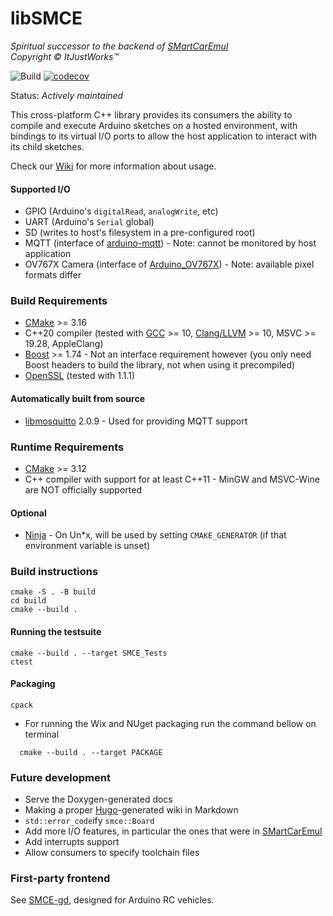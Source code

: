 # libSMCE
_Spiritual successor to the backend of [SMartCarEmul](https://github.com/ItJustWorksTM/SmartcarEmul)_  
_Copyright © ItJustWorks™_

![Build](https://github.com/ItJustWorksTM/libSMCE/workflows/Build/badge.svg?branch=master)
[![codecov](https://codecov.io/gh/ItJustWorksTM/libSMCE/branch/master/graph/badge.svg?token=0Q5P5TVW4N)](https://codecov.io/gh/ItJustWorksTM/libSMCE)

Status: _Actively maintained_

This cross-platform C++ library provides its consumers the ability to compile and execute Arduino sketches on a hosted environment, with bindings to its virtual I/O ports to allow the host application to interact with its child sketches.

Check our [Wiki](https://github.com/ItJustWorksTM/libSMCE/wiki) for more information about usage.

#### Supported I/O
- GPIO (Arduino's `digitalRead`, `analogWrite`, etc)
- UART (Arduino's `Serial` global)
- SD (writes to host's filesystem in a pre-configured root)
- MQTT (interface of [arduino-mqtt](https://github.com/256dpi/arduino-mqtt)) - Note: cannot be monitored by host application
- OV767X Camera (interface of [Arduino_OV767X](https://github.com/arduino-libraries/Arduino_OV767X)) - Note: available pixel formats differ

### Build Requirements

- [CMake](https://www.kitware.com/cmake) >= 3.16
- C++20 compiler (tested with [GCC](https://gcc.gnu.org) >= 10, [Clang/LLVM](https://clang.llvm.org) >= 10, MSVC >= 19.28, AppleClang)
- [Boost](https://www.boost.org) >= 1.74 - Not an interface requirement however (you only need Boost headers to build the library, not when using it precompiled) 
- [OpenSSL](https://www.openssl.org) (tested with 1.1.1)

#### Automatically built from source
- [libmosquitto](https://mosquitto.org/api) 2.0.9 - Used for providing MQTT support


### Runtime Requirements
- [CMake](https://www.kitware.com/cmake) >= 3.12
- C++ compiler with support for at least C++11 - MinGW and MSVC-Wine are NOT officially supported

#### Optional
- [Ninja](https://ninja-build.org) - On Un\*x, will be used by setting `CMAKE_GENERATOR` (if that environment variable is unset)

### Build instructions
```shell
cmake -S . -B build
cd build
cmake --build .
```

#### Running the testsuite
```shell
cmake --build . --target SMCE_Tests
ctest
```

#### Packaging
```shell
cpack
```
- For running the Wix and NUget packaging run the command bellow on terminal 
```shell
  cmake --build . --target PACKAGE
```

### Future development
- Serve the Doxygen-generated docs
- Making a proper [Hugo](https://gohugo.io)-generated wiki in Markdown
- `std::error_code`ify `smce::Board`
- Add more I/O features, in particular the ones that were in [SMartCarEmul](https://github.com/ItJustWorksTM/SmartcarEmul)
- Add interrupts support
- Allow consumers to specify toolchain files

### First-party frontend
See [SMCE-gd](https://github.com/ItJustWorksTM/smce-gd), designed for Arduino RC vehicles.
